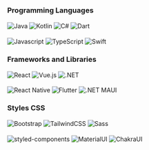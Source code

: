 
### Programming Languages
<div style="display: inline_block">
  <img align="center" alt="Java" src="https://img.shields.io/badge/Java-007396?style=for-the-badge&logo=java&logoColor=white"/>
  <img align="center" alt="Kotlin" src="https://img.shields.io/badge/Kotlin-0095D5?style=for-the-badge&logo=kotlin&logoColor=white"/>
  <img align="center" alt="C#" src="https://img.shields.io/badge/C%23-239120?style=for-the-badge&logo=c-sharp&logoColor=white" />
  <img align="center" alt="Dart" src="https://img.shields.io/badge/Dart-0175C2?style=for-the-badge&logo=dart&logoColor=white"/>
  <br/><br/>
  <img align="center" alt="Javascript" src="https://img.shields.io/badge/JavaScript-F7DF1E?style=for-the-badge&logo=javascript&logoColor=black"/>
  <img align="center" alt="TypeScript" src="https://img.shields.io/badge/TypeScript-3178C6?style=for-the-badge&logo=typescript&logoColor=white"/>
  <img align="center" alt="Swift" src="https://img.shields.io/badge/Swift-FA7343?style=for-the-badge&logo=swift&logoColor=white"/>
</div>

### Frameworks and Libraries
<div style="display: inline_block">
  <img align="center" alt="React" src="https://img.shields.io/badge/React-61DAFB?style=for-the-badge&logo=react&logoColor=white"/>
  <img align="center" alt="Vue.js" src="https://img.shields.io/badge/Vue.js-4FC08D?style=for-the-badge&logo=vue.js&logoColor=white"/>
  <img align="center" alt=".NET" src="https://img.shields.io/badge/.NET-512BD4?style=for-the-badge&logo=.net&logoColor=white" />
  <br/><br/>
  <img align="center" alt="React Native" src="https://img.shields.io/badge/React_Native-61DAFB?style=for-the-badge&logo=react&logoColor=white"/>
  <img align="center" alt="Flutter" src="https://img.shields.io/badge/Flutter-02569B?style=for-the-badge&logo=flutter&logoColor=white"/>
  <img align="center" alt=".NET MAUI" src="https://img.shields.io/badge/.NET_MAUI-512BD4?style=for-the-badge&logo=.net&logoColor=white" />
</div>

### Styles CSS
<div style="display: inline_block">
  <img align="center" alt="Bootstrap" src="https://img.shields.io/badge/Bootstrap-563D7C?style=for-the-badge&logo=bootstrap&logoColor=white"/>
  <img align="center" alt="TailwindCSS" src="https://img.shields.io/badge/Tailwind_CSS-38B2AC?style=for-the-badge&logo=tailwind-css&logoColor=white"/>
  <img align="center" alt="Sass" src="https://img.shields.io/badge/Sass-CC6699?style=for-the-badge&logo=sass&logoColor=white" />
  <br/><br/>
  <img align="center" alt="styled-components" src="https://img.shields.io/badge/styled_components-DB7093?style=for-the-badge&logo=styled-components&logoColor=white"/>
  <img align="center" alt="MaterialUI" src="https://img.shields.io/badge/Material_UI-0081CB?style=for-the-badge&logo=material-ui&logoColor=white"/>
  <img align="center" alt="ChakraUI" src="https://img.shields.io/badge/Chakra_UI-319795?style=for-the-badge&logo=chakra-ui&logoColor=white" />
</div>

